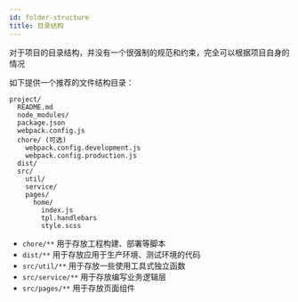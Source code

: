```yaml
---
id: folder-structure
title: 目录结构
---
```


对于项目的目录结构，并没有一个很强制的规范和约束，完全可以根据项目自身的情况

如下提供一个推荐的文件结构目录：

```
project/
  README.md
  node_modules/
  package.json
  webpack.config.js
  chore/ (可选)
    webpack.config.development.js
    webpack.config.production.js
  dist/
  src/
    util/
    service/
    pages/
      home/
        index.js
        tpl.handlebars
        style.scss
```

 - `chore/**` 用于存放工程构建、部署等脚本
 - `dist/**` 用于存放应用于生产环境、测试环境的代码
 - `src/util/**` 用于存放一些使用工具式独立函数
 - `src/service/**` 用于存放编写业务逻辑层
 - `src/pages/**` 用于存放页面组件
